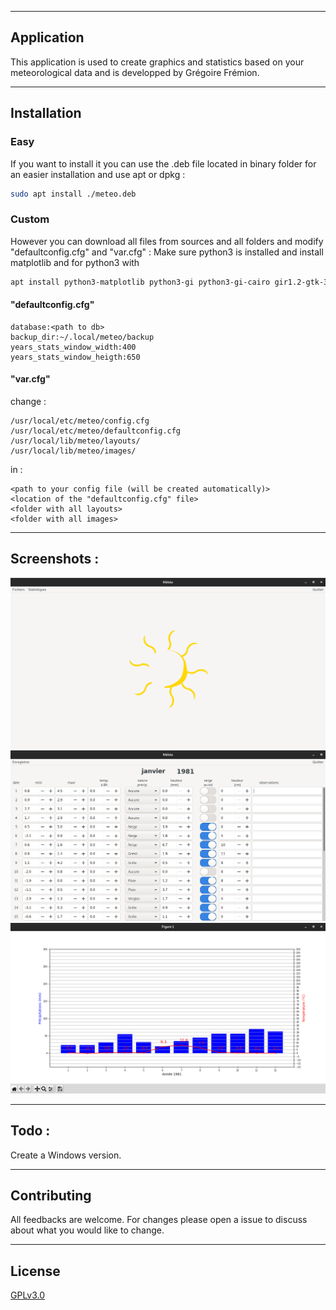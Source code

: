 ***
## Application
This application is used to create graphics and statistics based on your meteorological data and is developped by Grégoire Frémion.
***
## Installation
### Easy
If you want to install it you can use the .deb file located in binary folder for an easier installation and use apt or dpkg :
```bash
sudo apt install ./meteo.deb
```
### Custom
However you can download all files from sources and all folders and modify "defaultconfig.cfg" and "var.cfg" :
Make sure python3 is installed and install matplotlib and for python3 with 
```bash
apt install python3-matplotlib python3-gi python3-gi-cairo gir1.2-gtk-3.0
```
#### "defaultconfig.cfg"
```
database:<path to db>
backup_dir:~/.local/meteo/backup
years_stats_window_width:400
years_stats_window_heigth:650
```
#### "var.cfg"
change :
```
/usr/local/etc/meteo/config.cfg
/usr/local/etc/meteo/defaultconfig.cfg
/usr/local/lib/meteo/layouts/
/usr/local/lib/meteo/images/
```
in :
```
<path to your config file (will be created automatically)>
<location of the "defaultconfig.cfg" file>
<folder with all layouts>
<folder with all images>
```
***
## Screenshots :
![plot](https://github.com/acmo0/meteo/blob/main/screenshot/screen1.png)
![plot](https://github.com/acmo0/meteo/blob/main/screenshot/edit.png)
![plot](https://github.com/acmo0/meteo/blob/main/screenshot/graph.png)
***
## Todo :
Create a Windows version.
***
## Contributing
All feedbacks are welcome. For changes please open a issue to discuss about what you would like to change.
***
## License
[GPLv3.0](https://www.gnu.org/licenses/gpl-3.0.fr.html)
